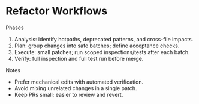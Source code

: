 # Refactor Workflows

Phases

1) Analysis: identify hotpaths, deprecated patterns, and cross-file impacts.
2) Plan: group changes into safe batches; define acceptance checks.
3) Execute: small patches; run scoped inspections/tests after each batch.
4) Verify: full inspection and full test run before merge.

Notes

- Prefer mechanical edits with automated verification.
- Avoid mixing unrelated changes in a single patch.
- Keep PRs small; easier to review and revert.

